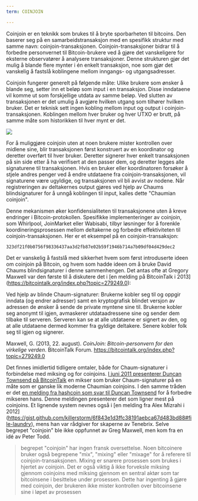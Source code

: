 ```yaml
---
term: COINJOIN

---
```

Coinjoin er en teknikk som brukes til å bryte sporbarheten til bitcoins. Den baserer seg på en samarbeidstransaksjon med en spesifikk struktur med samme navn: coinjoin-transaksjonen. Coinjoin-transaksjoner bidrar til å forbedre personvernet til Bitcoin-brukere ved å gjøre det vanskeligere for eksterne observatører å analysere transaksjoner. Denne strukturen gjør det mulig å blande flere mynter i én enkelt transaksjon, noe som gjør det vanskelig å fastslå koblingene mellom inngangs- og utgangsadresser.

Coinjoin fungerer generelt på følgende måte: Ulike brukere som ønsker å blande seg, setter inn et beløp som input i en transaksjon. Disse inndataene vil komme ut som forskjellige utdata av samme beløp. Ved slutten av transaksjonen er det umulig å avgjøre hvilken utgang som tilhører hvilken bruker. Det er teknisk sett ingen kobling mellom input og output i coinjoin-transaksjonen. Koblingen mellom hver bruker og hver UTXO er brutt, på samme måte som historikken til hver mynt er det.

![](../../dictionnaire/assets/4.webp)

For å muliggjøre coinjoin uten at noen brukere mister kontrollen over midlene sine, blir transaksjonen først konstruert av en koordinator og deretter overført til hver bruker. Deretter signerer hver enkelt transaksjonen på sin side etter å ha verifisert at den passer dem, og deretter legges alle signaturene til transaksjonen. Hvis en bruker eller koordinatoren forsøker å stjele andres penger ved å endre utdataene fra coinjoin-transaksjonen, vil signaturene være ugyldige, og transaksjonen vil bli avvist av nodene. Når registreringen av deltakernes output gjøres ved hjelp av Chaums blindsignaturer for å unngå koblingen til input, kalles dette "Chaumian coinjoin".

Denne mekanismen øker konfidensialiteten til transaksjonene uten å kreve endringer i Bitcoin-protokollen. Spesifikke implementeringer av coinjoin, som Whirlpool, JoinMarket eller Wabisabi, tilbyr løsninger for å forenkle koordineringsprosessen mellom deltakerne og forbedre effektiviteten til coinjoin-transaksjonen. Her er et eksempel på en coinjoin-transaksjon:

```text
323df21f0b0756f98336437aa3d2fb87e02b59f1946b714a7b09df04d429dec2
```

Det er vanskelig å fastslå med sikkerhet hvem som først introduserte ideen om coinjoin på Bitcoin, og hvem som hadde ideen om å bruke David Chaums blindsignaturer i denne sammenhengen. Det antas ofte at Gregory Maxwell var den første til å diskutere det i [en melding på BitcoinTalk i 2013] (https://bitcointalk.org/index.php?topic=279249.0):

Ved hjelp av blinde Chaum-signaturer: Brukerne kobler seg til og oppgir inndata (og endrer adresser) samt en kryptografisk blindet versjon av adressen de ønsker å sende de private myntene sine til. Brukerne kobler seg anonymt til igjen, avmaskerer utdataadressene sine og sender dem tilbake til serveren. Serveren kan se at alle utdataene er signert av den, og at alle utdataene dermed kommer fra gyldige deltakere. Senere kobler folk seg til igjen og signerer.

Maxwell, G. (2013, 22. august). *CoinJoin: Bitcoin-personvern for den virkelige verden*. BitcoinTalk Forum. https://bitcointalk.org/index.php?topic=279249.0

Det finnes imidlertid tidligere omtaler, både for Chaum-signaturer i forbindelse med miksing og for coinjoins. [I juni 2011 presenterer Duncan Townsend på BitcoinTalk](https://bitcointalk.org/index.php?topic=12751.0) en mikser som bruker Chaum-signaturer på en måte som er ganske lik moderne Chaumian coinjoins. I den samme tråden er det [en melding fra hashcoin som svar til Duncan Townsend](https://bitcointalk.org/index.php?topic=12751.msg315793#msg315793) for å forbedre mikseren hans. Denne meldingen presenterer det som ligner mest på coinjoins. Et lignende system nevnes også i [en melding fra Alex Mizrahi i 2012] (https://gist.github.com/killerstorm/6f843e1d3ffc38191aebca67d483bd88#file-laundry), mens han var rådgiver for skaperne av Tenebrix. Selve begrepet "coinjoin" ble ikke oppfunnet av Greg Maxwell, men kom fra en idé av Peter Todd.

> begrepet "coinjoin" har ingen fransk oversettelse. Noen bitcoinere bruker også begrepene "mix", "mixing" eller "mixage" for å referere til coinjoin-transaksjonen. Mixing er snarere prosessen som brukes i hjertet av coinjoin. Det er også viktig å ikke forveksle miksing gjennom coinjoins med miksing gjennom en sentral aktør som tar bitcoinsene i besittelse under prosessen. Dette har ingenting å gjøre med coinjoin, der brukeren ikke mister kontrollen over bitcoinsene sine i løpet av prosessen